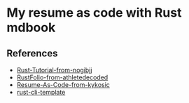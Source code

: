# My resume as code with Rust mdbook

## References
* [Rust-Tutorial-from-nogibjj](https://github.com/nogibjj/rust-tutorial)
* [RustFolio-from-athletedecoded](https://github.com/athletedecoded/rustfolio)
* [Resume-As-Code-from-kykosic](https://github.com/kykosic/resume-as-code)
* [rust-cli-template](https://github.com/kbknapp/rust-cli-template)
